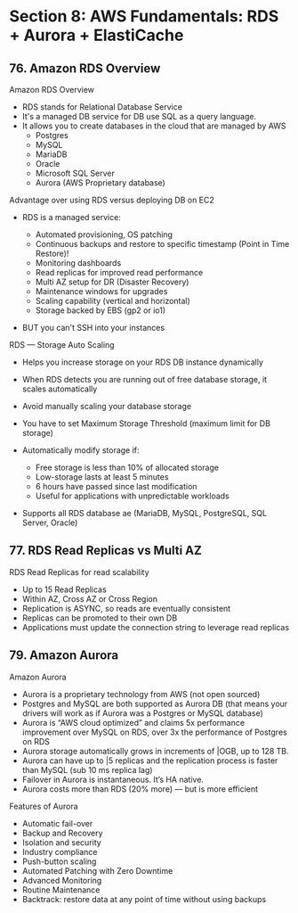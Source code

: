 # Section 8: AWS Fundamentals: RDS + Aurora + ElastiCache

## 76. Amazon RDS Overview

Amazon RDS Overview

- RDS stands for Relational Database Service
- It's a managed DB service for DB use SQL as a query language.
- It allows you to create databases in the cloud that are managed by AWS
  - Postgres
  - MySQL
  - MariaDB
  - Oracle
  - Microsoft SQL Server
  - Aurora (AWS Proprietary database)

Advantage over using RDS versus deploying DB on EC2

- RDS is a managed service:

  - Automated provisioning, OS patching
  - Continuous backups and restore to specific timestamp (Point in Time Restore)!
  - Monitoring dashboards
  - Read replicas for improved read performance
  - Multi AZ setup for DR (Disaster Recovery)
  - Maintenance windows for upgrades
  - Scaling capability (vertical and horizontal)
  - Storage backed by EBS (gp2 or io1)

- BUT you can't SSH into your instances

RDS — Storage Auto Scaling

- Helps you increase storage on your RDS DB instance dynamically

- When RDS detects you are running out of free database storage, it scales automatically

- Avoid manually scaling your database storage

- You have to set Maximum Storage Threshold (maximum limit for DB storage)

- Automatically modify storage if:

  - Free storage is less than 10% of allocated storage
  - Low-storage lasts at least 5 minutes
  - 6 hours have passed since last modification
  - Useful for applications with unpredictable workloads

- Supports all RDS database ae (MariaDB, MySQL, PostgreSQL, SQL Server, Oracle)

## 77. RDS Read Replicas vs Multi AZ

RDS Read Replicas for read scalability

- Up to 15 Read Replicas
- Within AZ, Cross AZ or Cross Region
- Replication is ASYNC, so reads are eventually consistent
- Replicas can be promoted to their own DB
- Applications must update the connection string to leverage read replicas

## 79. Amazon Aurora

Amazon Aurora

- Aurora is a proprietary technology from AWS (not open sourced)
- Postgres and MySQL are both supported as Aurora DB (that means your drivers will work as if Aurora was a Postgres or MySQL database)
- Aurora is “AWS cloud optimized” and claims 5x performance improvement
  over MySQL on RDS, over 3x the performance of Postgres on RDS
- Aurora storage automatically grows in increments of |OGB, up to 128 TB.
- Aurora can have up to |5 replicas and the replication process is faster than MySQL (sub 10 ms replica lag)
- Failover in Aurora is instantaneous. It’s HA native.
- Aurora costs more than RDS (20% more) — but is more efficient

Features of Aurora

- Automatic fail-over
- Backup and Recovery
- Isolation and security
- Industry compliance
- Push-button scaling
- Automated Patching with Zero Downtime
- Advanced Monitoring
- Routine Maintenance
- Backtrack: restore data at any point of time without using backups
